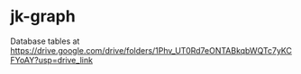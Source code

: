 # jk-graph
Database tables at
https://drive.google.com/drive/folders/1Phv_UT0Rd7eONTABkqbWQTc7yKCFYoAY?usp=drive_link
